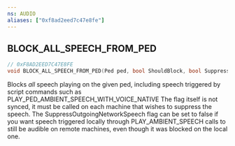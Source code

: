 ```yaml
---
ns: AUDIO
aliases: ["0xf8ad2eed7c47e8fe"]
---
```

## BLOCK_ALL_SPEECH_FROM_PED

```c
// 0xF8AD2EED7C47E8FE
void BLOCK_ALL_SPEECH_FROM_PED(Ped ped, bool ShouldBlock, bool SuppressOutgoingNetworkSpeech);
```

Blocks *all* speech playing on the given ped, including speech triggered by script commands such as PLAY_PED_AMBIENT_SPEECH_WITH_VOICE_NATIVE The flag itself is not synced, it must be called on each machine that wishes to suppress the speech. The SuppressOutgoingNetworkSpeech flag can be set to false if you want speech triggered locally through PLAY_AMBIENT_SPEECH calls to still be audible on remote machines, even though it was blocked on the local one.

